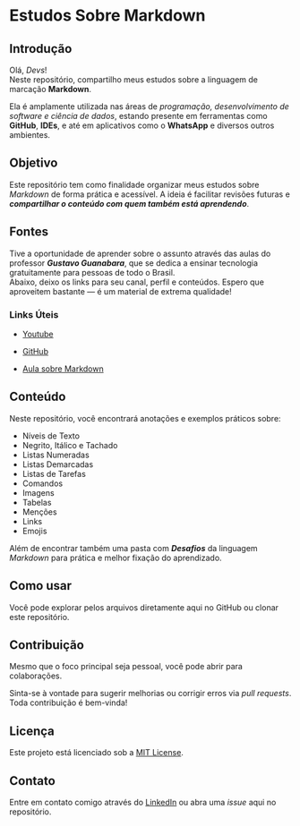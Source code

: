 # **Estudos Sobre Markdown**

## Introdução

Olá, *Devs*!  
Neste repositório, compartilho meus estudos sobre a linguagem de marcação **Markdown**.

Ela é amplamente utilizada nas áreas de *programação, desenvolvimento de software e ciência de dados*, estando presente em ferramentas como **GitHub**, **IDEs**, e até em aplicativos como o **WhatsApp** e diversos outros ambientes.

## Objetivo

Este repositório tem como finalidade organizar meus estudos sobre *Markdown* de forma prática e acessível. A ideia é facilitar revisões futuras e **_compartilhar o conteúdo com quem também está aprendendo_**.


## Fontes

Tive a oportunidade de aprender sobre o assunto através das aulas do professor __*Gustavo Guanabara*__, que se dedica a ensinar tecnologia gratuitamente para pessoas de todo o Brasil.  
Abaixo, deixo os links para seu canal, perfil e conteúdos. Espero que aproveitem bastante — é um material de extrema qualidade!

### Links Úteis

- [Youtube](https://www.youtube.com/c/CursoemVídeo)

- [GitHub](https://github.com/gustavoguanabara)

- [Aula sobre Markdown](https://www.youtube.com/watch?v=LntSB-gl-ZI&list=PLHz_AreHm4dm7ZULPAmadvNhH6vk9oNZA&index=10)

## Conteúdo

Neste repositório, você encontrará anotações e exemplos práticos sobre:

* Níveis de Texto
* Negrito, Itálico e Tachado
* Listas Numeradas
* Listas Demarcadas
* Listas de Tarefas
* Comandos
* Imagens
* Tabelas
* Menções
* Links
* Emojis

Além de encontrar também uma pasta com _**Desafios**_ da linguagem *Markdown* para prática e melhor fixação do aprendizado.

## Como usar

Você pode explorar pelos arquivos diretamente aqui no GitHub ou clonar este repositório.

## Contribuição
Mesmo que o foco principal seja pessoal, você pode abrir para colaborações.

Sinta-se à vontade para sugerir melhorias ou corrigir erros via *pull requests*. Toda contribuição é bem-vinda!

## Licença

Este projeto está licenciado sob a [MIT License](LICENSE).

## Contato

Entre em contato comigo através do [LinkedIn](https://www.linkedin.com/in/ruan-alves-438174314) ou abra uma *issue* aqui no repositório.
